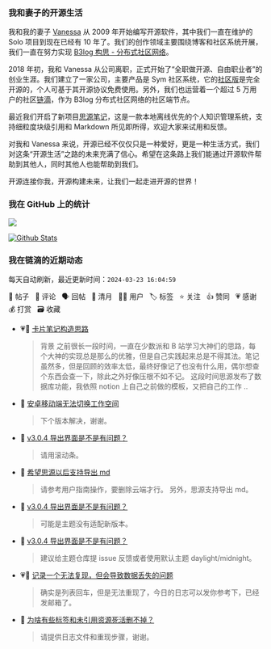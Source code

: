 ### 我和妻子的开源生活

我和我的妻子 [Vanessa](https://github.com/Vanessa219) 从 2009 年开始编写开源软件，其中我们一直在维护的 Solo 项目到现在已经有 10 年了。我们的创作领域主要围绕博客和社区系统开展，我们一直在努力实现 [B3log 构思 - 分布式社区网络](https://ld246.com/article/1546941897596)。

2018 年初，我和 Vanessa 从公司离职，正式开始了“全职做开源、自由职业者”的创业生涯。我们建立了一家公司，主要产品是 Sym 社区系统，它的[社区版](https://github.com/88250/symphony)是完全开源的，个人可基于其开源协议免费使用。另外，我们也运营着一个超过 5 万用户的社区[链滴](https://ld246.com)，作为 B3log 分布式社区网络的社区端节点。

最近我们开启了新项目[思源笔记](https://github.com/siyuan-note/siyuan)，这是一款本地离线优先的个人知识管理系统，支持细粒度块级引用和 Markdown 所见即所得，欢迎大家来试用和反馈。

对我和 Vanessa 来说，开源已经不仅仅只是一种爱好，更是一种生活方式，我们对这条“开源生活”之路的未来充满了信心。希望在这条路上我们能通过开源软件帮助到其他人，同时其他人也能帮助到我们。

开源连接你我，开源构建未来，让我们一起走进开源的世界！

### 我在 GitHub 上的统计

<a title="Hits" target="_blank" href="https://github.com/88250/88250"><img src="https://hits.b3log.org/88250/88250.svg"></a>

[![Github Stats](https://github-readme-stats.vercel.app/api?username=88250&theme=tokyonight&show_icons=true)](https://github.com/88250)

<!--events start -->

### 我在链滴的近期动态

每天自动刷新，最近更新时间：`2024-03-23 16:04:59`

📝 帖子 &nbsp; 💬 评论 &nbsp; 🗣 回帖 &nbsp; 🌙 清月 &nbsp; 👨‍💻 用户 &nbsp; 🏷️ 标签 &nbsp; ⭐️ 关注 &nbsp; 👍 赞同 &nbsp; 💗 感谢 &nbsp; 💰 打赏 &nbsp; 🗃 收藏

* 💗📝 [卡片笔记构造思路](https://ld246.com/article/1711157505190)

  > 背景 之前很长一段时间，一直在少数派和 B 站学习大神们的思路，每个大神的实现总是那么的优雅，但是自己实践起来总是不得其法。笔记虽然多，但是回顾的效率太低，最终好像记了也没有什么用，偶尔想查个东西会查一下，除此之外好像压根不如不记。 这段时间思源发布了数据库功能，我依照 notion 上自己之前做的模板，又把自己的工作 ..
* 💬 [安卓移动端无法切换工作空间](https://ld246.com/article/1711173112461/comment/1711174241239#comments)

  > 下个版本解决，谢谢。
* 💬 [v3.0.4 导出界面是不是有问题？](https://ld246.com/article/1711156056266/comment/1711174221017#comments)

  > 请用滚动条。
* 💬 [希望思源以后支持导出 md](https://ld246.com/article/1711168379014/comment/1711168953446#comments)

  > 请参考用户指南操作，要删除云端才行。 另外，思源支持导出 md。
* 💬 [v3.0.4 导出界面是不是有问题？](https://ld246.com/article/1711156056266/comment/1711159158187#comments)

  > 可能是主题没有适配新版本。
* 💬 [v3.0.4 导出界面是不是有问题？](https://ld246.com/article/1711156056266/comment/1711158619414#comments)

  > 建议给主题仓库提 issue 反馈或者使用默认主题 daylight/midnight。
* 💗💬 [记录一个无法复现，但会导致数据丢失的问题](https://ld246.com/article/1711095761372/comment/1711109970434#comments)

  > 确实是列表回车，但是无法重现了，今日的日志可以发你参考下，已经发邮箱了。
* 💬 [为啥有些标签和未引用资源死活删不掉？](https://ld246.com/article/1711105932452/comment/1711107009283#comments)

  > 请提供日志文件和重现步骤，谢谢。


<!--events end -->
